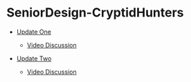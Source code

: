# SeniorDesign-CryptidHunters

- [Update One](https://github.com/JSchuch2/SeniorDesign-CryptidHunters/blob/main/Status%20Updates/First%20Update/status1.md)
  - [Video Discussion](https://youtu.be/uEUXfpqvRkE)

- [Update Two](https://github.com/JSchuch2/SeniorDesign-CryptidHunters/blob/main/Status%20Updates/Second%20Update/status2.md)
  - [Video Discussion](-)
